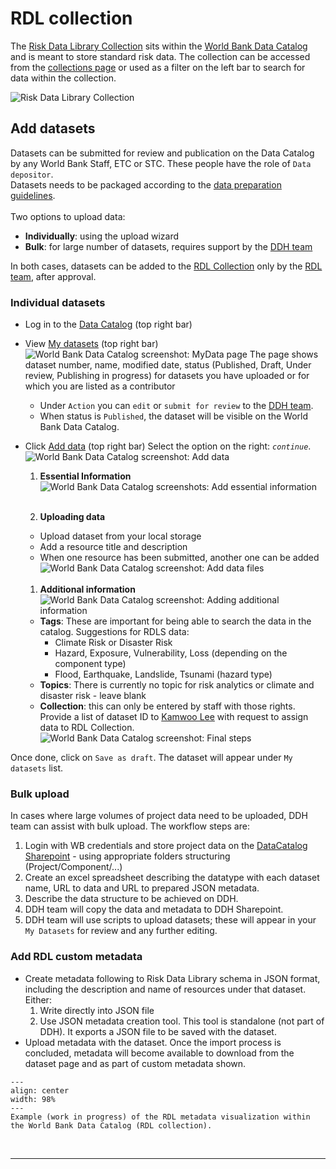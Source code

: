 # RDL collection

The [Risk Data Library Collection](https://datacatalog.worldbank.org/search/collections/rdl) sits within the [World Bank Data Catalog](https://datacatalog.worldbank.org) and is meant to store standard risk data.
The collection can be accessed from the [collections page](https://datacatalog.worldbank.org/search/collections/) or used as a filter on the left bar to search for data within the collection.

![Risk Data Library Collection](../img/rdl_collection.png)

## Add datasets

Datasets can be submitted for review and publication on the Data Catalog by any World Bank Staff, ETC or STC. These people have the role of `Data depositor`.<br>
Datasets needs to be packaged according to the [data preparation guidelines](preparation).<br>
<br>
Two options to upload data:

- **Individually**: using the upload wizard
- **Bulk**: for large number of datasets, requires support by the [DDH team](../about/contacts.md#ddh-team)

In both cases, datasets can be added to the [RDL Collection](https://datacatalog.worldbank.org/search/collections/rdl) only by the [RDL team](../about/contacts.md#rdl-team), after approval.

### Individual datasets

- Log in to the [Data Catalog](https://datacatalog.worldbank.org/int/home) (top right bar)

- View [My datasets](https://datacatalog.worldbank.org/int/data/mydata) (top right bar)
  ![World Bank Data Catalog screenshot: MyData page](../img/rdl_ddh_mydata.png)
  The page shows dataset number, name, modified date, status (Published, Draft, Under review, Publishing in progress) for datasets you have uploaded or for which you are listed as a contributor

  - Under `Action` you can `edit` or `submit for review` to the [DDH team](../about/contacts.md#ddh-team).
  - When status is `Published`, the dataset will be visible on the World Bank Data Catalog.

- Click [Add data](https://datacatalog.worldbank.org/int/data/add) (top right bar)
  Select the option on the right: _`continue`_.
  ![World Bank Data Catalog screenshot: Add data](../img/rdl_ddh1.png)

  1. **Essential Information**
     ![World Bank Data Catalog screenshots: Add essential information](../img/rdl_ddh2.png)<br><br>

  1. **Uploading data**

  - Upload dataset from your local storage
  - Add a resource title and description
  - When one resource has been submitted, another one can be added
    ![World Bank Data Catalog screenshot: Add data files](../img/rdl_ddh3.png)<br><br>

  1. **Additional information**
     ![World Bank Data Catalog screenshot: Adding additional information](../img/rdl_ddh_add.png)

  - **Tags**: These are important for being able to search the data in the catalog. Suggestions for RDLS data:
    - Climate Risk or Disaster Risk
    - Hazard, Exposure, Vulnerability, Loss (depending on the component type)
    - Flood, Earthquake, Landslide, Tsunami (hazard type)
  - **Topics**: There is currently no topic for risk analytics or climate and disaster risk - leave blank
  - **Collection**: this can only be entered by staff with those rights. Provide a list of dataset ID to [Kamwoo Lee](../about/contacts.md#ddh-team) with request to assign data to RDL Collection.
    ![World Bank Data Catalog screenshot: Final steps](../img/rdl_ddh4.png)

Once done, click on `Save as draft`. The dataset will appear under `My datasets` list.

### Bulk upload

In cases where large volumes of project data need to be uploaded, DDH team can assist with bulk upload.
The workflow steps are:

1. Login with WB credentials and store project data on the [DataCatalog Sharepoint](https://worldbankgroup.sharepoint.com.mcas.ms/sites/ddh2/Shared%20Documents/Forms/AllItems.aspx?csf=1&web=1&e=pmjIeC&CT=1683747817820&OR=OWA%2DNT&CID=1c049bb0%2Db912%2D850b%2D383e%2D4dcda23ac626&RootFolder=%2Fsites%2Fddh2%2FShared%20Documents%2FRisk%20Data%20Library&FolderCTID=0x012000374C108104547647A016D80E1BFD3084) - using appropriate folders structuring (Project/Component/...)
1. Create an excel spreadsheet describing the datatype with each dataset name, URL to data and URL to prepared JSON metadata.
1. Describe the data structure to be achieved on DDH.
1. DDH team will copy the data and metadata to DDH Sharepoint.
1. DDH team will use scripts to upload datasets; these will appear in your `My Datasets` for review and any further editing.

### Add RDL custom metadata

- Create metadata following to Risk Data Library schema in JSON format, including the description and name of resources under that dataset. Either:
  1. Write directly into JSON file
  1. Use JSON metadata creation tool. This tool is standalone (not part of DDH). It exports a JSON file to be saved with the dataset.
- Upload metadata with the dataset. Once the import process is concluded, metadata will become available to download from the dataset page and as part of custom metadata shown.

```{figure} https://user-images.githubusercontent.com/44863827/237736456-7d6cafe9-d83c-483e-b03b-02c69d89c705.png
---
align: center
width: 98%
---
Example (work in progress) of the RDL metadata visualization within the World Bank Data Catalog (RDL collection).
```

<br><hr>
